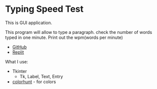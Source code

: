# Typing Speed Test

This is GUI application.

This program will allow to type a paragraph.
check the number of words typed in one minute.
Print out the wpm(words per minute)

- [GitHub](https://github.com/nkp1111/python-projects/tree/main/5.typing_speed_test)
- [Replit](https://replit.com/@nkp1111/Typing-Speed-Test)

What I use:

- Tkinter
  - Tk, Label, Text, Entry
- [colorhunt](https://colorhunt.co/) - for colors
